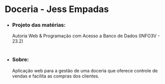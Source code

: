 # Doceria - Jess Empadas
<ul>
  <li><h3>Projeto das matérias:</h3> Autoria Web & Programação com Acesso a Banco de Dados
(INFO3V - 23.2)</li> <br>
  <li><h3>Sobre:</h3> Aplicação web para a gestão de uma doceria que oferece controle de vendas e facilita as compras dos clientes.</li>
</ul>

